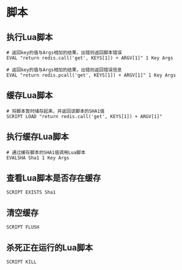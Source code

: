 # 脚本

## 执行Lua脚本

    # 返回key的值与Args相加的结果，出错则返回脚本错误
    EVAL "return redis.call('get', KEYS[1]) + ARGV[1]" 1 Key Args

    # 返回key的值与Args相加的结果，出错则返回错误信息
    EVAL "return redis.pcall('get', KEYS[1]) + ARGV[1]" 1 Key Args

## 缓存Lua脚本

    # 将脚本暂时储存起来，并返回该脚本的SHA1值
    SCRIPT LOAD "return redis.call('get', KEYS[1]) + ARGV[1]"

## 执行缓存Lua脚本

    # 通过缓存脚本的SHA1值调用Lua脚本
    EVALSHA Sha1 1 Key Args

## 查看Lua脚本是否存在缓存

    SCRIPT EXISTS Sha1

## 清空缓存

    SCRIPT FLUSH

## 杀死正在运行的Lua脚本

    SCRIPT KILL
